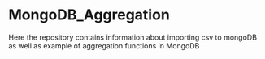 # MongoDB_Aggregation
Here the repository contains information about importing csv to mongoDB as well as example of aggregation functions in MongoDB
